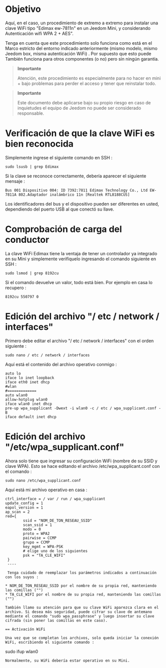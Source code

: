 Objetivo 
========

Aquí, en el caso, un procedimiento de extremo a extremo para instalar una clave
WiFi tipo "Edimax ew-7811n" en un Jeedom Mini, y considerando
Autenticación wifi WPA 2 + AES".

Tenga en cuenta que este procedimiento solo funciona como está en el
Marco estricto del entorno indicado anteriormente (mismo modelo, mismo
Jeedom box, misma autenticación WiFi) . Por supuesto que esto puede
También funciona para otros componentes (o no) pero sin ningún
garantía.

> **Importante**
>
> Atención, este procedimiento es especialmente para no hacer en mini + bajo
> problemas para perder el acceso y tener que reinstalar todo.

> **Importante**
>
> Este documento debe aplicarse bajo su propio riesgo en caso de inquietudes
> el equipo de Jeedom no puede ser considerado responsable.

Verificación de que la clave WiFi es bien reconocida 
==============================================

Simplemente ingrese el siguiente comando en SSH :

    sudo lsusb | grep Edimax

Si la clave se reconoce correctamente, debería aparecer el siguiente mensaje
:

    Bus 001 Dispositivo 004: ID 7392:7811 Edimax Technology Co., Ltd EW-7811A 802.Adaptador inalámbrico 11n [Realtek RTL8188CUS]

Los identificadores del bus y el dispositivo pueden ser diferentes en
usted, dependiendo del puerto USB al que conectó su llave.

Comprobación de carga del conductor 
====================================

La clave WiFi Edimax tiene la ventaja de tener un controlador ya integrado en
su Mini y simplemente verifíquelo ingresando el comando
siguiente en SSH :

    sudo lsmod | grep 8192cu

Si el comando devuelve un valor, todo está bien. Por ejemplo
en casa lo recupero :

    8192cu 550797 0

Edición del archivo "/ etc / network / interfaces"
==============================================

Primero debe editar el archivo "/ etc / network / interfaces" con el
orden siguiente :

    sudo nano / etc / network / interfaces

Aquí está el contenido del archivo operativo conmigo :

    auto lo
    iface lo inet loopback
    iface eth0 inet dhcp
    #wlan
    #=============
    auto wlan0
    allow-hotplug wlan0
    iface wlan0 inet dhcp
    pre-up wpa_supplicant -Dwext -i wlan0 -c / etc / wpa_supplicant.conf -B
    iface default inet dhcp

Edición del archivo "/etc/wpa\_supplicant.conf" 
==============================================

Ahora solo tiene que ingresar su configuración WiFi (nombre de
su SSID y clave WPA). Esto se hace editando el archivo
/etc/wpa\_supplicant.conf con el comando :

    sudo nano /etc/wpa_supplicant.conf

Aquí está mi archivo operativo en casa :

    ctrl_interface = / var / run / wpa_supplicant
    update_config = 1
    eapol_version = 1
    ap_scan = 2
    red={
            ssid = "NOM_DE_TON_RESEAU_SSID"
            scan_ssid = 1
            modo = 0
            proto = WPA2
            pairwise = CCMP
            grupo = CCMP
            key_mgmt = WPA-PSK
            # elige uno de los siguientes
            psk = "TA_CLE_WIFI"
     }
     ----

     Tenga cuidado de reemplazar los parámetros indicados a continuación con los suyos :

    * NOM_DE_TON_RESEAU_SSID por el nombre de su propia red, manteniendo las comillas ("")
    * TA_CLE_WIFI por el nombre de su propia red, manteniendo las comillas ("")

    También llamo su atención para que su clave WiFi aparezca clara en el archivo. Si desea más seguridad, puede cifrar su clave de antemano mediante el comando "sudo wpa_passphrase" y luego insertar su clave cifrada (sin poner las comillas en este caso).

    == Activación WiFi

    Una vez que se completan los archivos, solo queda iniciar la conexión WiFi, escribiendo el siguiente comando :

sudo ifup wlan0

    Normalmente, su WiFi debería estar operativo en su Mini.
